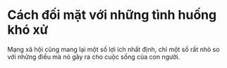 # Cách đối mặt với những tình huống khó xử

Mạng xã hội cũng mang lại một số lợi ích nhất định, chỉ một số rất nhỏ so với những điều mà nó gây ra cho cuộc sống của con người.